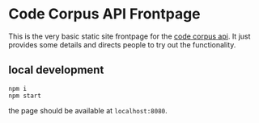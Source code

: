 # Code Corpus API Frontpage

This is the very basic static site frontpage for the [code corpus api](https://github.com/lpmi-13/code-corpus-api). It just provides some details and directs people to try out the functionality.

## local development

```
npm i
npm start
```

the page should be available at `localhost:8080`.
